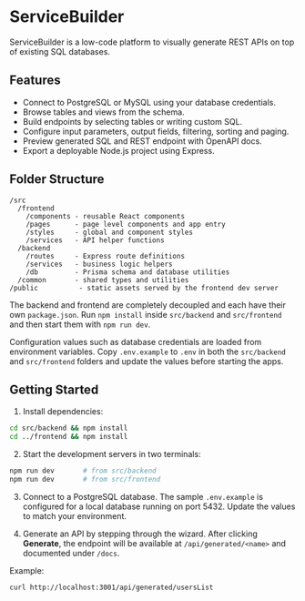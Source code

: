 # ServiceBuilder

ServiceBuilder is a low-code platform to visually generate REST APIs on top of existing SQL databases.

## Features
- Connect to PostgreSQL or MySQL using your database credentials.
- Browse tables and views from the schema.
- Build endpoints by selecting tables or writing custom SQL.
- Configure input parameters, output fields, filtering, sorting and paging.
- Preview generated SQL and REST endpoint with OpenAPI docs.
- Export a deployable Node.js project using Express.

## Folder Structure

```
/src
  /frontend
    /components - reusable React components
    /pages      - page level components and app entry
    /styles     - global and component styles
    /services   - API helper functions
  /backend
    /routes     - Express route definitions
    /services   - business logic helpers
    /db         - Prisma schema and database utilities
  /common       - shared types and utilities
/public          - static assets served by the frontend dev server
```

The backend and frontend are completely decoupled and each have their own `package.json`.
Run `npm install` inside `src/backend` and `src/frontend` and then start them with `npm run dev`.

Configuration values such as database credentials are loaded from environment variables. Copy `.env.example` to `.env` in both the `src/backend` and `src/frontend` folders and update the values before starting the apps.

## Getting Started

1. Install dependencies:

```bash
cd src/backend && npm install
cd ../frontend && npm install
```

2. Start the development servers in two terminals:

```bash
npm run dev       # from src/backend
npm run dev       # from src/frontend
```

3. Connect to a PostgreSQL database. The sample `.env.example` is configured for a local database running on port 5432. Update the values to match your environment.

4. Generate an API by stepping through the wizard. After clicking **Generate**, the endpoint will be available at `/api/generated/<name>` and documented under `/docs`.

Example:

```bash
curl http://localhost:3001/api/generated/usersList
```
